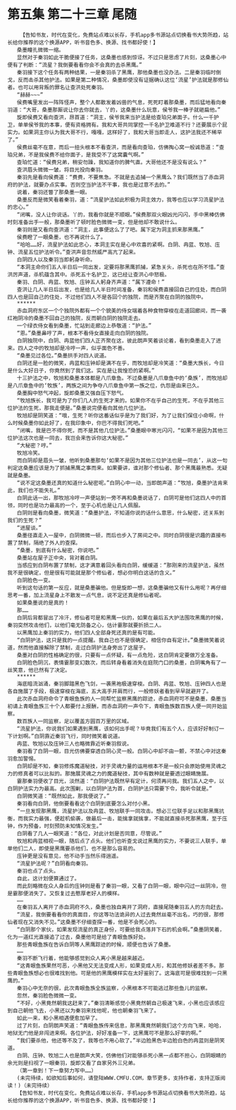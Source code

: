 # 第五集 第二十三章 尾随
        【告知书友，时代在变化，免费站点难以长存，手机app多书源站点切换看书大势所趋，站长给你推荐的这个换源APP，听书音色多、换源、找书都好使！】
       桑墨瞳孔微微一缩。
       显然对于秦羽如此干脆便接了任务，这桑墨也感到惊讶。不过只是思虑了片刻，这桑墨心中便有了判断：“流星？我倒要看看你会不会真的去杀黑鹰。”
       秦羽接下这个任务有两种结果，一是秦羽杀了黑鹰，那他桑墨也没办法。二是秦羽临时倒戈，反而击杀其他护法。如果是第二种情况，桑墨即使没有证据确认这位‘流星’护法就是那修仙者。也可以用背叛的罪名让查洪处死秦羽。
       “赫赫~~~”
       侯费嘴里发出一阵阵怪声，整个人都散发着凶兽的气息，死死盯着那桑墨，而后猛地看向秦羽道：“大哥，桑墨那厮说让你去你就去，丫的，这桑墨什么玩意，侯爷我一棒子就砸扁他。”
       旋即侯费又看向查洪，昂首道：“洞主，侯爷我来当护法是给查珀兄弟面子。什么一千护卫，单单侯爷我的本事，便有资格拥有。我和大哥共同掌控一千名护卫难道不行？还要展示个屁实力。如果洞主你认为我大哥不行，嘎嘎，这样好了，我和大哥当即走人，这护法我还不稀罕了。”
       侯费丝毫不在意，而后一扭头根本不看查洪，而是看向查珀，仿佛掏心窝一般诚恳道：“查珀兄弟，不是我侯费不给你面子，是我受不了这窝囊气啊。”
       查珀忙道：“侯费兄弟，稍安勿躁，我知道你的脾气直。大哥他还不是没有说么？”
       查洪眉头微微一皱，将目光投向秦羽。
       秦羽先是看向侯费道：“费费，不要焦急。不就是去追捕一个黑鹰么？我们既然当了赤血洞府的护法，就要办点实事。否则空当护法不干事，我也是过意不去的。”
       说着，秦羽还瞥了那桑墨一眼。
       桑墨反而是微笑看着秦羽，道：“流星护法如此积极为洞主效力，我等也应以学习流星护法的忠心。”
       “闭嘴，没人让你说话。丫的，我看你就是不顺眼。”侯费那双火眼凶光闪闪，手中黑棒仿佛时刻准备出手一般，那桑墨听了顿时脸色微微一变，但是他却不敢说什么。
       秦羽则是又看向查洪道：“洞主，此事便这么了了吧。属下定为洞主抓来那黑鹰。”
       侯费瞪了一眼桑墨，也不再说什么了。
       “哈哈……好，流星护法如此忠心，本洞主实在是心中欢喜的紧啊。白阴、冉蓝、牧旭、庒钟、流星五位护法听令。”查洪声音忽然威严高亢了起来。
       白阴四人以及秦羽当即躬身听命。
       “本洞主命你们五人半日后一同出发，定要将那黑鹰抓捕，紧急关头，杀死也在所不惜。”查洪厉声道，杀机蕴含其中。杀死五十名护卫，这已经让查洪心中怒极。
       秦羽、白阴、冉蓝、牧旭、庒钟五人躬身齐声道：“属下遵命！”
       查洪让几人半日后出发，也是给几人半日时间准备，秦羽和侯费直接回自己的住处，而白阴四人也是回自己的住处，不过他们四人不是各回个的独院，而是齐聚在白阴的独院中。
       ******
       赤血洞府东区一个个独院外都有一个个貌美的侍女端着各种食物穿梭在走道回廊间，而一袭红袍阴冷的桑墨不回自己的独院，反而朝白阴的独院走去。
       一个绿衣侍女看到桑墨，忙站到走廊边上恭敬道：“护法。”
       “恩。”桑墨鼻哼了声，根本不看侍女直接走向白阴的独院。
       白阴独院中，白阴、冉蓝他们四人正齐聚在这，彼此朗声笑着谈论着，看到桑墨走入了进来。四人之中的牧旭却是冷哼一声，似乎面色不善。
       “桑墨见过各位。”桑墨拱手对四人说道。
       白阴还是一脸的微笑，冉蓝和庒钟却是满不在乎，而牧旭却是冷笑道：“桑墨大族长，今日是什么大好日子，你竟然到了我们这。实在是让我惶恐的紧啊。”
       十三护法之中，牧旭和桑墨本体都是八爪章鱼。不过桑墨是八爪章鱼中的‘桑族’，而牧旭却是八爪章鱼中的‘牧族’，两族之间为争夺八爪章鱼中第一族之位，仇怨是由来已久。
       桑墨胸中怒气冲起，旋即桑墨又强自压下怒气。
       “牧旭族长，我可是为了你们几人的生死才来的。如果你不在乎自己的生死，不在乎其他三位护法的生死，那我走便是。”桑墨说完便看向其他几位护法。
       牧旭却是阴笑道：“哦，生死？听你这番话似乎是为了我们好，为了让我们保住小命啊，什么时候桑墨你如此好了，在我印象中，你巴不得我们死吧。”
       “闭嘴，我是巴不得你死，而不是其他几位护法。”桑墨眼中寒光闪闪，“如果不是因为其他三位护法这次也是一同去，我岂会来告诉你这大秘密。”
       “大秘密？哼。”
       牧旭冷笑。
       而白阴却是眉头一皱，他听到桑墨那句‘如果不是因为其他三位护法也是一同去’，从这一句判定这桑墨应该是为了抓捕黑鹰之事而来。如果要讲，谁对那个修仙者、那个黑鹰最熟悉。无疑就是桑墨。
       “说不定这桑墨还真的知道什么秘密呢。”白阴心中一动，当即朗声道：“牧旭，桑墨护法肯来此，我们也不能失礼。”
       白阴此话一出，那牧旭冷哼一声便站到一旁不再和桑墨说话了，白阴可是他们这四人中的首领，同时也是功力最高的一个，至于心机也是让几人佩服。
       白阴则是看向桑墨，微笑道：“桑墨护法，不知道你说的话什么意思，什么秘密，还关系到我们的生死？”
       “进屋谈。”
       桑墨径直走入一屋中，白阴微微一顿，而后也步入了房间之中。同时白阴很是识趣的直接布置了禁制，隔绝了外人的查探。
       “桑墨，到底有什么秘密，你说吧。”
       桑墨站在屋子正中央，背对着白阴。
       当感应到白阴布置了禁制，这才满意着回头看向白阴，缓缓道：“那刚来的流星护法，虽然我不是很确定，但是很有可能就是那个修仙者，想必你明白这话的含义。”
       白阴脸色一变。
       听到这句话的第一反应，就是桑墨骗他。但是旋即一想，这桑墨骗他又有什么用呢？再仔细思考一番，加上流星身上不散发一点气息，说不定还真是修仙者呢。
       如果桑墨说的是真的！
       那……
       白阴后背都冒出了冷汗，修仙者可是和黑鹰一伙的，如果在最后五大护法围攻黑鹰的时候，秦羽突然攻击他们，以他们毫无防备之心，估计霎那就要折损二人。
       以黑鹰加上秦羽的实力，他们四人全部身死还真的是有可能。
       “白阴护法，这只是我的一点提醒。我自己也不是很确定，相信你自有定计。”桑墨微笑着说道，然而他直接解除了禁制，走过白阴护法身旁出了这屋子。
       桑墨对白阴的性格确定的很，只要有一点怀疑，有一点危险，这白阴肯定要做万全准备。
       白阴脸色阴沉，表情霎那变幻数次，而后转身看着消失在庭院门口的桑墨，白阴嘴角有了一丝笑意，他已然有了决定。
       ******
       海底暗流汹涌，秦羽脚踏黑色飞剑，一袭黑袍极速穿梭。白阴、冉蓝、牧旭、庒钟四人也是各自施展了手段，极速穿梭在海底，五大高手并肩而行，一般修妖者看到早早就避开了。
       此次赤血洞府命令了青眼鱼族的人一同帮忙监察黑鹰的踪迹，赤血洞府可不是桑墨，桑墨当初请上青眼鱼族三十个人都要付上报酬，而赤血洞府一声令下，青眼鱼族数百族人便一同开始监察。
       数百族人一同监察，足以覆盖方圆百万里的区域。
       “流星护法，你说我们如果遇到黑鹰，该如何出手呢？毕竟我们有五个人，应该好好制订一下计划啊。”白阴靠近秦羽飞行，同时微笑着说道。
       冉蓝、牧旭以及庒钟三人也略微靠近听秦羽叙说。
       秦羽看了白阴一眼，目光仿佛要穿透白阴心灵一般。白阴心中却不由一颤，不禁心中对这秦羽愈加警惕。
       白阴却是不知，秦羽修炼魔道秘技，对于灵魂力量的运用根本不是一般只会原始使用灵魂之力的修真者可以比拟的。那施展灵魂之力的魔道秘技，其中有数种就是要透过眼睛施展。
       霎那秦羽便收了目光，淡然道：“白阴护法既然早有定计，何须再问我。我们五人之中，以白阴护法实力为最高。此次围剿，以白阴护法为首，白阴护法只需要下令，我听令就是。”
       白阴微笑道：“既然如此，那我便说了。”
       秦羽看向白阴，他倒要看看这个白阴到底要怎么对付小黑。
       “一旦发现那黑鹰，流星护法以及冉蓝、牧旭联手一同攻击。想必三位联手足以和那黑鹰抗衡，而我实力最强，便趁机偷袭，做最后一击，能擒拿就擒拿，不能就直接杀死那黑鹰，至于庒钟，作为预备，时刻预防未知情况发生。”
       白阴看了几人一眼笑道：“各位，对此计划是否同意，尽管说。”
       牧旭和冉蓝相视一眼，随后点了点头。他们也听查戈说过黑鹰的实力，不要说三人联手，单单他们二人，即使是黑鹰要杀他们，也不是那么容易的。
       庒钟更是没有意见，他不动手当然乐得逍遥。
       “流星护法呢？”白阴看向秦羽。
       秦羽也点了点头。
       自此，这计划便算通过了。
       而此刻略微在众人身后的庒钟则是看了秦羽一眼，又看了白阴一眼，眼中闪过一丝阴冷，但是霎那便消失了。又恢复过去憨厚老好人的模样。
       ……
       在秦羽五人离开了赤血洞府不久，桑墨也独自离开了洞府，直接尾随秦羽五人的方向赶去。
       “流星，我倒要看看你的真面目，你这等功法诡异的人过去竟然丝毫不出名，巧的很，那修仙者现在又消失不见。”这桑墨不仔细查探一番，他是不会死心的。
       “白阴那个家伙，如果发现流星的真正身份，可要给我点落井下石的机会啊。”桑墨阴笑着，化为一道红光直接追了过去，桑墨他可是给了青眼鱼族好处。
       那些青眼鱼族在告诉白阴等人黑鹰踪迹的时候，顺便也告诉了桑墨。
       ……
       秦羽不断飞行着，他能够感觉到众人离小黑是越来越近。
       “这青眼鱼族果然可恶，小黑他又无法变成人形，如果变成人形，和其他修妖者差不多。那些青眼鱼族想必也很难找到他。可是他的黑鹰模样实在太好鉴别了。这海底可是很难找到一只黑鹰的。”
       秦羽心中无奈的很，此次青眼鱼族全族监察，小黑根本不可能逃过那些鱼儿的监察。
       忽然，秦羽脸色微微一变。
       “不好，小黑竟然朝我这赶来了。”秦羽清晰感觉小黑竟然朝自己极速飞来，小黑也应该感应到自己朝他飞去，小黑还以为秦羽来找他呢，他也朝秦羽飞来了。
       如此一来，和小黑相遇便愈加早了。
       过了片刻，白阴朗声笑道：“青眼鱼族传来信息，那黑鹰竟然朝我们这个方向飞来，哈哈，地狱无门他是非闯进来啊。各位护法，好好准备一下，这黑鹰可不是那么好宰的啊。”
       “我们要杀他，他还等不及了，我等也不用心软了。”半边脸黑色半边脸白色的冉蓝则是阴笑道。
       白阴、庒钟、牧旭二人也是朗声大笑，仿佛他们对能够杀死小黑一点都不担心，白阴眼睛的余光则是扫视了一眼秦羽，旋即又看了自家另外三兄弟。
       （第一章到！下一章努力写中……）
       (未完待续，如欲知后事如何，请登陆WWW.CMFU.COM，章节更多，支持作者，支持正版阅读！)（未完待续）
       【告知书友，时代在变化，免费站点难以长存，手机app多书源站点切换看书大势所趋，站长给你推荐的这个换源APP，听书音色多、换源、找书都好使！】